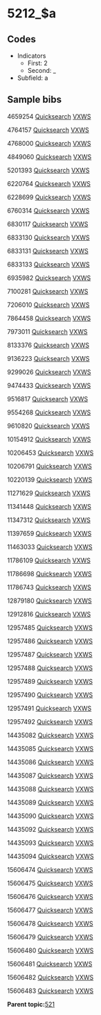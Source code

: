 # 5212\_$a

## Codes

-   Indicators
    -   First: 2
    -   Second: \_
-   Subfield: a

## Sample bibs

4659254 [Quicksearch](https://search.library.yale.edu/catalog/4659254) [VXWS](http://prodorbis.library.yale.edu:7014/vxws/GetHoldingsService?bibId=4659254)

4764157 [Quicksearch](https://search.library.yale.edu/catalog/4764157) [VXWS](http://prodorbis.library.yale.edu:7014/vxws/GetHoldingsService?bibId=4764157)

4768000 [Quicksearch](https://search.library.yale.edu/catalog/4768000) [VXWS](http://prodorbis.library.yale.edu:7014/vxws/GetHoldingsService?bibId=4768000)

4849060 [Quicksearch](https://search.library.yale.edu/catalog/4849060) [VXWS](http://prodorbis.library.yale.edu:7014/vxws/GetHoldingsService?bibId=4849060)

5201393 [Quicksearch](https://search.library.yale.edu/catalog/5201393) [VXWS](http://prodorbis.library.yale.edu:7014/vxws/GetHoldingsService?bibId=5201393)

6220764 [Quicksearch](https://search.library.yale.edu/catalog/6220764) [VXWS](http://prodorbis.library.yale.edu:7014/vxws/GetHoldingsService?bibId=6220764)

6228699 [Quicksearch](https://search.library.yale.edu/catalog/6228699) [VXWS](http://prodorbis.library.yale.edu:7014/vxws/GetHoldingsService?bibId=6228699)

6760314 [Quicksearch](https://search.library.yale.edu/catalog/6760314) [VXWS](http://prodorbis.library.yale.edu:7014/vxws/GetHoldingsService?bibId=6760314)

6830117 [Quicksearch](https://search.library.yale.edu/catalog/6830117) [VXWS](http://prodorbis.library.yale.edu:7014/vxws/GetHoldingsService?bibId=6830117)

6833130 [Quicksearch](https://search.library.yale.edu/catalog/6833130) [VXWS](http://prodorbis.library.yale.edu:7014/vxws/GetHoldingsService?bibId=6833130)

6833131 [Quicksearch](https://search.library.yale.edu/catalog/6833131) [VXWS](http://prodorbis.library.yale.edu:7014/vxws/GetHoldingsService?bibId=6833131)

6833133 [Quicksearch](https://search.library.yale.edu/catalog/6833133) [VXWS](http://prodorbis.library.yale.edu:7014/vxws/GetHoldingsService?bibId=6833133)

6935982 [Quicksearch](https://search.library.yale.edu/catalog/6935982) [VXWS](http://prodorbis.library.yale.edu:7014/vxws/GetHoldingsService?bibId=6935982)

7100281 [Quicksearch](https://search.library.yale.edu/catalog/7100281) [VXWS](http://prodorbis.library.yale.edu:7014/vxws/GetHoldingsService?bibId=7100281)

7206010 [Quicksearch](https://search.library.yale.edu/catalog/7206010) [VXWS](http://prodorbis.library.yale.edu:7014/vxws/GetHoldingsService?bibId=7206010)

7864458 [Quicksearch](https://search.library.yale.edu/catalog/7864458) [VXWS](http://prodorbis.library.yale.edu:7014/vxws/GetHoldingsService?bibId=7864458)

7973011 [Quicksearch](https://search.library.yale.edu/catalog/7973011) [VXWS](http://prodorbis.library.yale.edu:7014/vxws/GetHoldingsService?bibId=7973011)

8133376 [Quicksearch](https://search.library.yale.edu/catalog/8133376) [VXWS](http://prodorbis.library.yale.edu:7014/vxws/GetHoldingsService?bibId=8133376)

9136223 [Quicksearch](https://search.library.yale.edu/catalog/9136223) [VXWS](http://prodorbis.library.yale.edu:7014/vxws/GetHoldingsService?bibId=9136223)

9299026 [Quicksearch](https://search.library.yale.edu/catalog/9299026) [VXWS](http://prodorbis.library.yale.edu:7014/vxws/GetHoldingsService?bibId=9299026)

9474433 [Quicksearch](https://search.library.yale.edu/catalog/9474433) [VXWS](http://prodorbis.library.yale.edu:7014/vxws/GetHoldingsService?bibId=9474433)

9516817 [Quicksearch](https://search.library.yale.edu/catalog/9516817) [VXWS](http://prodorbis.library.yale.edu:7014/vxws/GetHoldingsService?bibId=9516817)

9554268 [Quicksearch](https://search.library.yale.edu/catalog/9554268) [VXWS](http://prodorbis.library.yale.edu:7014/vxws/GetHoldingsService?bibId=9554268)

9610820 [Quicksearch](https://search.library.yale.edu/catalog/9610820) [VXWS](http://prodorbis.library.yale.edu:7014/vxws/GetHoldingsService?bibId=9610820)

10154912 [Quicksearch](https://search.library.yale.edu/catalog/10154912) [VXWS](http://prodorbis.library.yale.edu:7014/vxws/GetHoldingsService?bibId=10154912)

10206453 [Quicksearch](https://search.library.yale.edu/catalog/10206453) [VXWS](http://prodorbis.library.yale.edu:7014/vxws/GetHoldingsService?bibId=10206453)

10206791 [Quicksearch](https://search.library.yale.edu/catalog/10206791) [VXWS](http://prodorbis.library.yale.edu:7014/vxws/GetHoldingsService?bibId=10206791)

10220139 [Quicksearch](https://search.library.yale.edu/catalog/10220139) [VXWS](http://prodorbis.library.yale.edu:7014/vxws/GetHoldingsService?bibId=10220139)

11271629 [Quicksearch](https://search.library.yale.edu/catalog/11271629) [VXWS](http://prodorbis.library.yale.edu:7014/vxws/GetHoldingsService?bibId=11271629)

11341448 [Quicksearch](https://search.library.yale.edu/catalog/11341448) [VXWS](http://prodorbis.library.yale.edu:7014/vxws/GetHoldingsService?bibId=11341448)

11347312 [Quicksearch](https://search.library.yale.edu/catalog/11347312) [VXWS](http://prodorbis.library.yale.edu:7014/vxws/GetHoldingsService?bibId=11347312)

11397659 [Quicksearch](https://search.library.yale.edu/catalog/11397659) [VXWS](http://prodorbis.library.yale.edu:7014/vxws/GetHoldingsService?bibId=11397659)

11463033 [Quicksearch](https://search.library.yale.edu/catalog/11463033) [VXWS](http://prodorbis.library.yale.edu:7014/vxws/GetHoldingsService?bibId=11463033)

11786109 [Quicksearch](https://search.library.yale.edu/catalog/11786109) [VXWS](http://prodorbis.library.yale.edu:7014/vxws/GetHoldingsService?bibId=11786109)

11786698 [Quicksearch](https://search.library.yale.edu/catalog/11786698) [VXWS](http://prodorbis.library.yale.edu:7014/vxws/GetHoldingsService?bibId=11786698)

11786743 [Quicksearch](https://search.library.yale.edu/catalog/11786743) [VXWS](http://prodorbis.library.yale.edu:7014/vxws/GetHoldingsService?bibId=11786743)

12879180 [Quicksearch](https://search.library.yale.edu/catalog/12879180) [VXWS](http://prodorbis.library.yale.edu:7014/vxws/GetHoldingsService?bibId=12879180)

12912816 [Quicksearch](https://search.library.yale.edu/catalog/12912816) [VXWS](http://prodorbis.library.yale.edu:7014/vxws/GetHoldingsService?bibId=12912816)

12957485 [Quicksearch](https://search.library.yale.edu/catalog/12957485) [VXWS](http://prodorbis.library.yale.edu:7014/vxws/GetHoldingsService?bibId=12957485)

12957486 [Quicksearch](https://search.library.yale.edu/catalog/12957486) [VXWS](http://prodorbis.library.yale.edu:7014/vxws/GetHoldingsService?bibId=12957486)

12957487 [Quicksearch](https://search.library.yale.edu/catalog/12957487) [VXWS](http://prodorbis.library.yale.edu:7014/vxws/GetHoldingsService?bibId=12957487)

12957488 [Quicksearch](https://search.library.yale.edu/catalog/12957488) [VXWS](http://prodorbis.library.yale.edu:7014/vxws/GetHoldingsService?bibId=12957488)

12957489 [Quicksearch](https://search.library.yale.edu/catalog/12957489) [VXWS](http://prodorbis.library.yale.edu:7014/vxws/GetHoldingsService?bibId=12957489)

12957490 [Quicksearch](https://search.library.yale.edu/catalog/12957490) [VXWS](http://prodorbis.library.yale.edu:7014/vxws/GetHoldingsService?bibId=12957490)

12957491 [Quicksearch](https://search.library.yale.edu/catalog/12957491) [VXWS](http://prodorbis.library.yale.edu:7014/vxws/GetHoldingsService?bibId=12957491)

12957492 [Quicksearch](https://search.library.yale.edu/catalog/12957492) [VXWS](http://prodorbis.library.yale.edu:7014/vxws/GetHoldingsService?bibId=12957492)

14435082 [Quicksearch](https://search.library.yale.edu/catalog/14435082) [VXWS](http://prodorbis.library.yale.edu:7014/vxws/GetHoldingsService?bibId=14435082)

14435085 [Quicksearch](https://search.library.yale.edu/catalog/14435085) [VXWS](http://prodorbis.library.yale.edu:7014/vxws/GetHoldingsService?bibId=14435085)

14435086 [Quicksearch](https://search.library.yale.edu/catalog/14435086) [VXWS](http://prodorbis.library.yale.edu:7014/vxws/GetHoldingsService?bibId=14435086)

14435087 [Quicksearch](https://search.library.yale.edu/catalog/14435087) [VXWS](http://prodorbis.library.yale.edu:7014/vxws/GetHoldingsService?bibId=14435087)

14435088 [Quicksearch](https://search.library.yale.edu/catalog/14435088) [VXWS](http://prodorbis.library.yale.edu:7014/vxws/GetHoldingsService?bibId=14435088)

14435089 [Quicksearch](https://search.library.yale.edu/catalog/14435089) [VXWS](http://prodorbis.library.yale.edu:7014/vxws/GetHoldingsService?bibId=14435089)

14435090 [Quicksearch](https://search.library.yale.edu/catalog/14435090) [VXWS](http://prodorbis.library.yale.edu:7014/vxws/GetHoldingsService?bibId=14435090)

14435092 [Quicksearch](https://search.library.yale.edu/catalog/14435092) [VXWS](http://prodorbis.library.yale.edu:7014/vxws/GetHoldingsService?bibId=14435092)

14435093 [Quicksearch](https://search.library.yale.edu/catalog/14435093) [VXWS](http://prodorbis.library.yale.edu:7014/vxws/GetHoldingsService?bibId=14435093)

14435094 [Quicksearch](https://search.library.yale.edu/catalog/14435094) [VXWS](http://prodorbis.library.yale.edu:7014/vxws/GetHoldingsService?bibId=14435094)

15606474 [Quicksearch](https://search.library.yale.edu/catalog/15606474) [VXWS](http://prodorbis.library.yale.edu:7014/vxws/GetHoldingsService?bibId=15606474)

15606475 [Quicksearch](https://search.library.yale.edu/catalog/15606475) [VXWS](http://prodorbis.library.yale.edu:7014/vxws/GetHoldingsService?bibId=15606475)

15606476 [Quicksearch](https://search.library.yale.edu/catalog/15606476) [VXWS](http://prodorbis.library.yale.edu:7014/vxws/GetHoldingsService?bibId=15606476)

15606477 [Quicksearch](https://search.library.yale.edu/catalog/15606477) [VXWS](http://prodorbis.library.yale.edu:7014/vxws/GetHoldingsService?bibId=15606477)

15606478 [Quicksearch](https://search.library.yale.edu/catalog/15606478) [VXWS](http://prodorbis.library.yale.edu:7014/vxws/GetHoldingsService?bibId=15606478)

15606479 [Quicksearch](https://search.library.yale.edu/catalog/15606479) [VXWS](http://prodorbis.library.yale.edu:7014/vxws/GetHoldingsService?bibId=15606479)

15606480 [Quicksearch](https://search.library.yale.edu/catalog/15606480) [VXWS](http://prodorbis.library.yale.edu:7014/vxws/GetHoldingsService?bibId=15606480)

15606481 [Quicksearch](https://search.library.yale.edu/catalog/15606481) [VXWS](http://prodorbis.library.yale.edu:7014/vxws/GetHoldingsService?bibId=15606481)

15606482 [Quicksearch](https://search.library.yale.edu/catalog/15606482) [VXWS](http://prodorbis.library.yale.edu:7014/vxws/GetHoldingsService?bibId=15606482)

15606483 [Quicksearch](https://search.library.yale.edu/catalog/15606483) [VXWS](http://prodorbis.library.yale.edu:7014/vxws/GetHoldingsService?bibId=15606483)

**Parent topic:**[521](../../tags/521/521.md)

